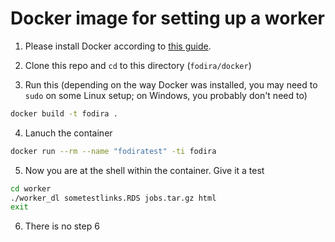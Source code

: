 # Docker image for setting up a worker

1. Please install Docker according to [this guide](https://docs.docker.com/get-started/).

2. Clone this repo and `cd` to this directory (`fodira/docker`)

3. Run this (depending on the way Docker was installed, you may need to `sudo` on some Linux setup; on Windows, you probably don't need to)

```bash
docker build -t fodira .  
```

4. Lanuch the container

```bash
docker run --rm --name "fodiratest" -ti fodira
```

5. Now you are at the shell within the container. Give it a test

```bash
cd worker
./worker_dl sometestlinks.RDS jobs.tar.gz html
exit
```

6. There is no step 6
